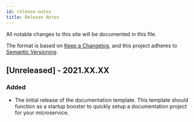 ```yaml
---
id: release-notes
title: Release Notes
---
```

All notable changes to this site will be documented in this file.

The format is based on [Keep a Changelog](https://keepachangelog.com/en/1.0.0/),
and this project adheres to [Semantic Versioning](https://semver.org/spec/v2.0.0.html).

## [Unreleased] - 2021.XX.XX
### Added
- The initial release of the documentation template. This template
  should function as a startup booster to quickly setup a documentation
  project for your microservice.
